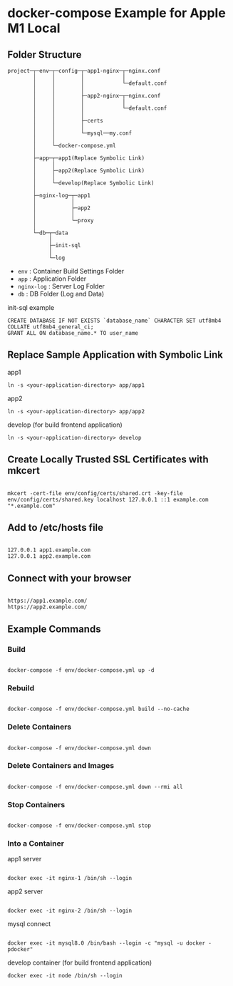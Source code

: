# docker-compose Example for Apple M1 Local

## Folder Structure

```
project─┬─env─┬─config─┬─app1-nginx─┬─nginx.conf
        │     │        │            │
        │     │        │            └─default.conf
        │     │        │
        │     │        ├─app2-nginx─┬─nginx.conf
        │     │        │            │
        │     │        │            └─default.conf
        │     │        │
        │     │        ├─certs
        │     │        │
        │     │        └─mysql──my.conf
        │     │
        │     └─docker-compose.yml
        │
        ├─app─┬─app1(Replace Symbolic Link)
        │     │
        │     ├─app2(Replace Symbolic Link)
        │     │
        │     └─develop(Replace Symbolic Link)
        │
        ├─nginx-log─┬─app1
        │           │
        │           ├─app2
        │           │
        │           └─proxy
        │
        └─db─┬─data
             │
             ├─init-sql
             │
             └─log
```

- `env` : Container Build Settings Folder
- `app` : Application Folder
- `nginx-log` : Server Log Folder
- `db` : DB Folder (Log and Data)

init-sql example

```
CREATE DATABASE IF NOT EXISTS `database_name` CHARACTER SET utf8mb4 COLLATE utf8mb4_general_ci;
GRANT ALL ON database_name.* TO user_name
```

## Replace Sample Application with Symbolic Link

app1

```
ln -s <your-application-directory> app/app1
```

app2

```
ln -s <your-application-directory> app/app2
```

develop (for build frontend application)

```
ln -s <your-application-directory> develop
```

## Create Locally Trusted SSL Certificates with mkcert

```

mkcert -cert-file env/config/certs/shared.crt -key-file env/config/certs/shared.key localhost 127.0.0.1 ::1 example.com "*.example.com"

```

## Add to /etc/hosts file

```

127.0.0.1 app1.example.com
127.0.0.1 app2.example.com

```

## Connect with your browser

```

https://app1.example.com/
https://app2.example.com/

```

## Example Commands

### Build

```

docker-compose -f env/docker-compose.yml up -d

```

### Rebuild

```

docker-compose -f env/docker-compose.yml build --no-cache

```

### Delete Containers

```

docker-compose -f env/docker-compose.yml down

```

### Delete Containers and Images

```

docker-compose -f env/docker-compose.yml down --rmi all

```

### Stop Containers

```

docker-compose -f env/docker-compose.yml stop

```

### Into a Container

app1 server

```

docker exec -it nginx-1 /bin/sh --login

```

app2 server

```

docker exec -it nginx-2 /bin/sh --login

```

mysql connect

```

docker exec -it mysql8.0 /bin/bash --login -c "mysql -u docker -pdocker"

```

develop container (for build frontend application)

```
docker exec -it node /bin/sh --login
```
